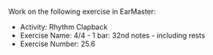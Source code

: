 Work on the following exercise in EarMaster:
- Activity: Rhythm Clapback
- Exercise Name: 4/4 - 1 bar: 32nd notes - including rests
- Exercise Number: 25.6
